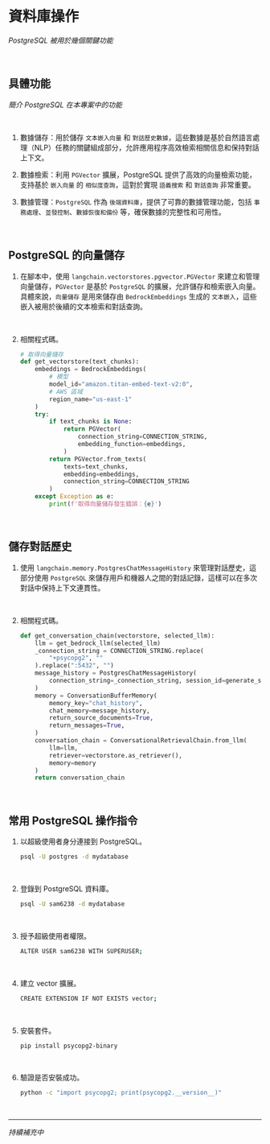 # 資料庫操作

_PostgreSQL 被用於幾個關鍵功能_

<br>

## 具體功能

_簡介 PostgreSQL 在本專案中的功能_

<br>

1. 數據儲存：用於儲存 `文本嵌入向量` 和 `對話歷史數據`，這些數據是基於自然語言處理（NLP）任務的關鍵組成部分，允許應用程序高效檢索相關信息和保持對話上下文。

2. 數據檢索：利用 `PGVector` 擴展，PostgreSQL 提供了高效的向量檢索功能，支持基於 `嵌入向量` 的 `相似度查詢`，這對於實現 `語義搜索` 和 `對話查詢` 非常重要。

3. 數據管理：`PostgreSQL` 作為 `後端資料庫`，提供了可靠的數據管理功能，包括 `事務處理`、`並發控制`、`數據恢復和備份` 等，確保數據的完整性和可用性。

<br>

## PostgreSQL 的向量儲存

1. 在腳本中，使用 `langchain.vectorstores.pgvector.PGVector` 來建立和管理向量儲存，`PGVector` 是基於 `PostgreSQL` 的擴展，允許儲存和檢索嵌入向量。具體來說，`向量儲存` 是用來儲存由 `BedrockEmbeddings` 生成的 `文本嵌入`，這些嵌入被用於後續的文本檢索和對話查詢。

<br>

2. 相關程式碼。

    ```python
    # 取得向量儲存
    def get_vectorstore(text_chunks):
        embeddings = BedrockEmbeddings(
            # 模型
            model_id="amazon.titan-embed-text-v2:0",
            # AWS 區域
            region_name="us-east-1"
        )
        try:
            if text_chunks is None:
                return PGVector(
                    connection_string=CONNECTION_STRING,
                    embedding_function=embeddings,
                )
            return PGVector.from_texts(
                texts=text_chunks,
                embedding=embeddings,
                connection_string=CONNECTION_STRING
            )
        except Exception as e:
            print(f'取得向量儲存發生錯誤：{e}')
    ```

<br>

## 儲存對話歷史

1. 使用 `langchain.memory.PostgresChatMessageHistory` 來管理對話歷史，這部分使用 `PostgreSQL` 來儲存用戶和機器人之間的對話記錄，這樣可以在多次對話中保持上下文連貫性。

<br>

2. 相關程式碼。

    ```python
    def get_conversation_chain(vectorstore, selected_llm):
        llm = get_bedrock_llm(selected_llm)
        _connection_string = CONNECTION_STRING.replace(
            "+psycopg2", ""
        ).replace(":5432", "")
        message_history = PostgresChatMessageHistory(
            connection_string=_connection_string, session_id=generate_session_id()
        )
        memory = ConversationBufferMemory(
            memory_key="chat_history",
            chat_memory=message_history,
            return_source_documents=True,
            return_messages=True,
        )
        conversation_chain = ConversationalRetrievalChain.from_llm(
            llm=llm,
            retriever=vectorstore.as_retriever(),
            memory=memory
        )
        return conversation_chain
    ```

<br>

## 常用 PostgreSQL 操作指令

1. 以超級使用者身分連接到 PostgreSQL。

    ```bash
    psql -U postgres -d mydatabase
    ```

<br>

2. 登錄到 PostgreSQL 資料庫。

    ```bash
    psql -U sam6238 -d mydatabase
    ```

<br>

3. 授予超級使用者權限。

    ```bash
    ALTER USER sam6238 WITH SUPERUSER;
    ```

<br>

4. 建立 vector 擴展。

    ```bash
    CREATE EXTENSION IF NOT EXISTS vector;
    ```

<br>

5. 安裝套件。

    ```bash
    pip install psycopg2-binary
    ```

<br>

6. 驗證是否安裝成功。

    ```bash
    python -c "import psycopg2; print(psycopg2.__version__)"
    ```

<br>

___

_持續補充中_